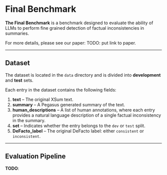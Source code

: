 # Final Benchmark

**The Final Benchmark** is a benchmark designed to evaluate the ability of LLMs to perform fine grained detection of factual inconsistencies in summaries.  

For more details, please see our paper: TODO: put link to paper.

---

## Dataset

The dataset is located in the `data` directory and is divided into **development** and **test** sets.  

Each entry in the dataset contains the following fields:

1. **text** – The original XSum text.  
2. **summary** – A Pegasus generated summary of the text.  
3. **human_descriptions** – A list of human annotations, where each entry provides a natural language description of a single factual inconsistency in the summary. 
4. **set** – Indicates whether the entry belongs to the `dev` or `test` split.  
5. **DeFacto_label** – The original DeFacto label: either `consistent` or `inconsistent`.  

---

## Evaluation Pipeline

**TODO**: 
